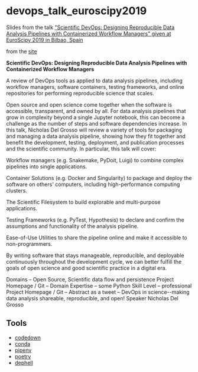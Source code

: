 # devops_talk_euroscipy2019
Slides from the talk ["Scientific DevOps: Designing Reproducible Data Analysis Pipelines with Containerized Workflow Managers" given at EuroScipy 2019 in Bilbao, Spain](https://www.youtube.com/watch?v=VldeBnFQ-Y8)

from the [site](https://pretalx.com/euroscipy-2019/talk/QVCFGE/)

**Scientific DevOps: Designing Reproducible Data Analysis Pipelines with Containerized Workflow Managers**

A review of DevOps tools as applied to data analysis pipelines, including workflow managers, software containers, testing frameworks, and online repositories for performing reproducible science that scales.

Open source and open science come together when the software is accessible, transparent, and owned by all. For data analysis pipelines that grow in complexity beyond a single Jupyter notebook, this can become a challenge as the number of steps and software dependencies increase. In this talk, Nicholas Del Grosso will review a variety of tools for packaging and managing a data analysis pipeline, showing how they fit together and benefit the development, testing, deployment, and publication processes and the scientific community. In particular, this talk will cover:

Workflow managers (e.g. Snakemake, PyDoit, Luigi) to combine complex pipelines into single applications.

Container Solutions (e.g. Docker and Singularity) to package and deploy the software on others' computers, including high-performance computing clusters.

The Scientific Filesystem to build explorable and multi-purpose applications.

Testing Frameworks (e.g. PyTest, Hypothesis) to declare and confirm the assumptions and functionality of the analysis pipeline.

Ease-of-Use Utilities to share the pipeline online and make it accessible to non-programmers.

By writing software that stays manageable, reproducible, and deployable continuously throughout the development cycle, we can better fulfill the goals of open science and good scientific practice in a digital era.

Domains – Open Source, Scientific data flow and persistence Project Homepage / Git – Domain Expertise – some Python Skill Level – professional Project Homepage / Git – Abstract as a tweet – DevOps in science--making data analysis shareable, reproducible, and open!
Speaker
Nicholas Del Grosso


## Tools

- [codedown](https://github.com/earldouglas/codedown)
- [conda](https://www.anaconda.com/)
- [pipenv](https://pipenv.pypa.io/en/latest/)
- [poetry](https://python-poetry.org/)
- [dephell](https://dephell.org/)
